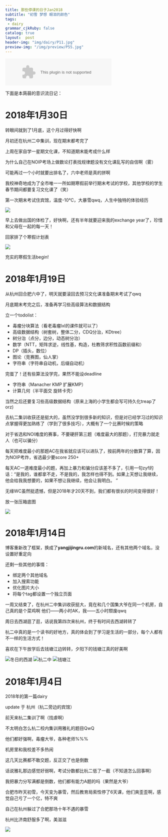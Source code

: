 ```yaml
---
title: 那些停课的日子Jan2018
subtitle: "初雪 梦想 眼泪的颜色"
tags: 
 - dairy
grammar_cjkRuby: false
catalog: true
layout:  post
header-img: "img/dairy/P11.jpg"
preview-img: "/img/preview/P55.jpg"
---
```

<embed src="//music.163.com/style/swf/widget.swf?sid=526470685&type=2&auto=1&width=320&height=66" width="340" height="86"  allowNetworking="all">

下面是本蒟蒻的意识流日记：

# 2018年1月30日

转眼间就到了1月底，这个月过得好快啊

月初还在杭州二中集训，现在期末都考完了

上周在家自学一星期文化课，不知道期末能考成什么样

为什么自己在NOIP考场上做数论打表找规律题没有文化课乱写的自信啊（雾）

可能再过一个小时就要出排名了，六中老师是真的拼啊

我校神奇地成为了全市唯一一所如期寒假前举行期末考试的学校，其他学校的学生春节期间都要复习文化课了（笑）

第一次期末考试住宾馆，温度-10℃，大暴雪qwq，人生中独特的体验经历

![](https://s1.ax1x.com/2018/01/30/9C0Ul8.jpg)

早上去做出国的体检了，好快啊，还有半年就要迎来我的exchange year了，珍惜和父母在一起的每一天！

回家排了个寒假计划表

![](https://s1.ax1x.com/2018/01/30/9CauQg.png)

充实的寒假生活begin!

# 2018年1月19日

从杭州回合肥六中了，明天就要滚回去预习文化课准备期末考试了qwq

月底期末考完之后，准备再学习些高级算法和数据结构

立一个todolist：

- 毒瘤分块算法（看老毒瘤lxl的课件就可以了）
- 高级数据结构（树套树，整体二分，CDQ分治，KDtree）
- 树分治（点分，边分，动态树分治）
- 数学（NTT，矩阵求逆，线性基，构造，杜教筛求积性函数前缀和）
- DP（插头，数位）
- 图论（竞赛图，仙人掌）
- 字符串（字符串自动机，后缀自动机）

完蛋了！还有些算法没学完，果然不能设deadline

- 字符串（Manacher KMP 扩展KMP）
- 计算几何（半平面交 旋转卡壳）

当然之后还要复习些高级数据结构（原来上海的小学生都会写可持久化treap了orz)

去杭二集训收获还是挺大的，虽然没学到很多新的知识，但是对已经学习过的知识点掌握得更加熟练了（学到了很多技巧），大概有了一个比赛时候的策略

对于省选和NOI难度的赛事，不要硬肝第三题（难度最大的那题），打完暴力就走人（也可以骗分）

每天把难度最小的那题AC在我省就应该可以进队了，按前两年的分数算了算，因为NOIP考炸，省选最少要score 250+

每天AC一道难度最小的题，再加上暴力和骗分应该差不多了，引用一句zyf的话：“是我的，谁都拿不走，不是我的，我怎样也得不到。如果上天想让我继续，他会给我我想要的，如果不想让我继续，他会让我明白。 ”

无缘WC虽然挺遗憾，但是2018年才20天不到，我们都有很长的时间变得很好！

放一张压箱底图

![](https://s1.ax1x.com/2018/01/19/p6XQg0.png)


# 2018年1月14日

博客重新改了框架，换成了**yangjijingru.com**的新域名，还有其他两个域名，没设置好重定向

还剩一些其他的事情：
- 绑定两个其他域名
- 加入搜索功能
- 优化图片大小
- 将每个tag都设置一个独立页面

一周又结束了，在杭州二中集训收获挺大，竟在和几个国集大爷在同一个机房，自己真的是个菜鸡啊
他们——两小时AK，我——五小时颓废qwq

周日去西湖逛了逛，话说我第四次来杭州，终于有时间去西湖转转了

杭二中真的是一个读书的好地方，真的体会到了学习是生活的一部分，每个人都有不一样的生活方式！

喜欢在下午放学后去钱塘江边转转，夕阳下的钱塘江真的好美啊

![冬日的西湖](https://s1.ax1x.com/2018/01/14/ptooKe.jpg)
![杭二中](https://s1.ax1x.com/2018/01/14/ptoTDH.jpg)
![钱塘江](https://s1.ax1x.com/2018/01/14/pto7bd.jpg)

# 2018年1月4日

2018年的第一篇dairy

update 于 杭州（杭二旁边的宾馆）

前天来杭二集训了啊（找虐啊）

不太明白怎么杭二校内集训用雅礼的题目QwQ

他们都好强啊，毒瘤大爷，各种老师%%%

机房里和我校差不多热闹

这几天比赛都不敢交题，反正交了也是倒数

话说雅礼那边感觉好弱啊，考试分数都比杭二低了一截（不知道怎么回事啊）

我把暴力分写满都是倒数，他们都有能力A题的吗（果然是大爷）

合肥市昨天初雪，今天变为暴雪，然后教育局索性停了6天课，他们爽歪歪啊，感觉自己亏了一个亿，特不爽

自己在杭州躲过了合肥那场十年不遇的暴雪

杭州比济南舒服多了啊，美滋滋

![](https://s1.ax1x.com/2018/01/05/pANR9H.jpg)